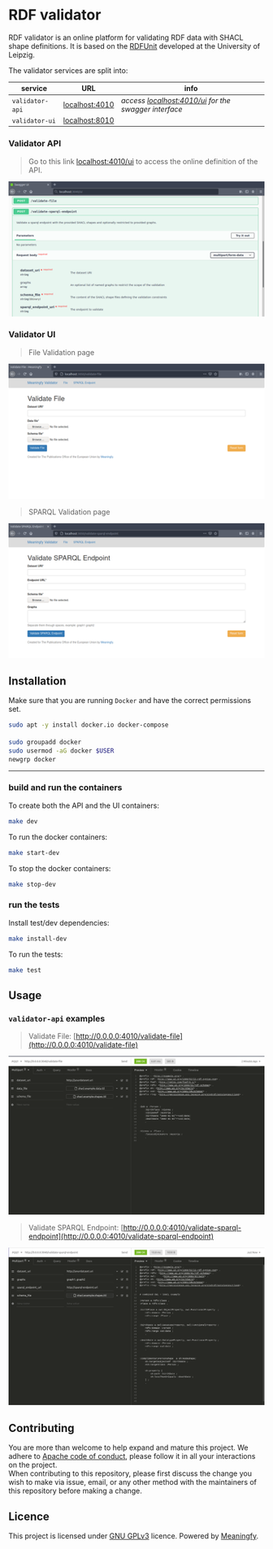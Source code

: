 #  RDF validator

RDF validator is an online platform for validating RDF data with SHACL shape definitions. It is based on the [RDFUnit](https://github.com/AKSW/RDFUnit) developed at the University of Leipzig. 


The validator services are split into:

service | URL | info
------- | ------- | ----
`validator-api` | [localhost:4010](http://localhost:4010) | _access [localhost:4010/ui](http://localhost:4010/ui) for the swagger interface_ 
`validator-ui` | [localhost:8010](http://localhost:8010)

### Validator API
>Go to this link [localhost:4010/ui](http://localhost:4010/ui) to access the online definition of the API.

![swagger page](docs/images/swagger.png)

### Validator UI
> File Validation page
>
![validate file page](docs/images/validate-file-page.png)

> SPARQL Validation page

![validate sparql page](docs/images/validate-sparql-endpoint.png)


## Installation
Make sure that you are running `Docker` and have the correct permissions set.

```bash
sudo apt -y install docker.io docker-compose

sudo groupadd docker
sudo usermod -aG docker $USER
newgrp docker
```
---
### build and run the containers
To create both the API and the UI containers:
```bash
make dev
```

To run the docker containers:
```bash
make start-dev
```

To stop the docker containers:
```bash
make stop-dev
```

### run the tests
Install test/dev dependencies:
```bash
make install-dev
```

To run the tests:
```bash
make test
```

## Usage
### `validator-api` examples
> Validate File: [http://0.0.0.0:4010/validate-file](http://0.0.0.0:4010/validate-file)

![validate file api example](docs/images/examples/validate-file.png)

> Validate SPARQL Endpoint: [http://0.0.0.0:4010/validate-sparql-endpoint](http://0.0.0.0:4010/validate-sparql-endpoint)

![validate sparql endpoint api example](docs/images/examples/validate-sparql-endpoint.png)


## Contributing
You are more than welcome to help expand and mature this project. We adhere to [Apache code of conduct](https://www.apache.org/foundation/policies/conduct), please follow it in all your interactions on the project.   
When contributing to this repository, please first discuss the change you wish to make via issue, email, or any other method with the maintainers of this repository before making a change.

## Licence 
This project is licensed under [GNU GPLv3](https://www.gnu.org/licenses/gpl-3.0.en.html) licence. 
Powered by [Meaningfy](https://github.com/meaningfy-ws).